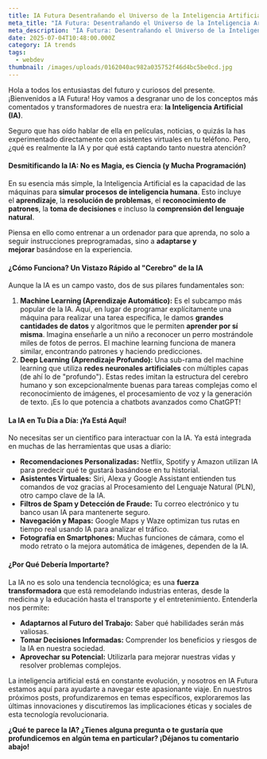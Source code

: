 ```yaml
---
title: IA Futura Desentrañando el Universo de la Inteligencia Artificial
meta_title: "IA Futura: Desentrañando el Universo de la Inteligencia Artificial"
meta_description: "IA Futura: Desentrañando el Universo de la Inteligencia Artificial"
date: 2025-07-04T10:48:00.000Z
category: IA trends
tags:
  - webdev
thumbnail: /images/uploads/0162040ac982a035752f46d4bc5be0cd.jpg
---
```

Hola a todos los entusiastas del futuro y curiosos del presente. ¡Bienvenidos a IA Futura! Hoy vamos a desgranar uno de los conceptos más comentados y transformadores de nuestra era: **la Inteligencia Artificial (IA)**.

Seguro que has oído hablar de ella en películas, noticias, o quizás la has experimentado directamente con asistentes virtuales en tu teléfono. Pero, ¿qué es realmente la IA y por qué está captando tanto nuestra atención?

#### **Desmitificando la IA: No es Magia, es Ciencia (y Mucha Programación)**

En su esencia más simple, la Inteligencia Artificial es la capacidad de las máquinas para **simular procesos de inteligencia humana**. Esto incluye el **aprendizaje**, la **resolución de problemas**, el **reconocimiento de patrones**, la **toma de decisiones** e incluso la **comprensión del lenguaje natural**.

Piensa en ello como entrenar a un ordenador para que aprenda, no solo a seguir instrucciones preprogramadas, sino a **adaptarse y mejorar** basándose en la experiencia.

#### **¿Cómo Funciona? Un Vistazo Rápido al "Cerebro" de la IA**

Aunque la IA es un campo vasto, dos de sus pilares fundamentales son:

1. **Machine Learning (Aprendizaje Automático):** Es el subcampo más popular de la IA. Aquí, en lugar de programar explícitamente una máquina para realizar una tarea específica, le damos **grandes cantidades de datos** y algoritmos que le permiten **aprender por sí misma**. Imagina enseñarle a un niño a reconocer un perro mostrándole miles de fotos de perros. El machine learning funciona de manera similar, encontrando patrones y haciendo predicciones.
2. **Deep Learning (Aprendizaje Profundo):** Una sub-rama del machine learning que utiliza **redes neuronales artificiales** con múltiples capas (de ahí lo de "profundo"). Estas redes imitan la estructura del cerebro humano y son excepcionalmente buenas para tareas complejas como el reconocimiento de imágenes, el procesamiento de voz y la generación de texto. ¡Es lo que potencia a chatbots avanzados como ChatGPT!

#### **La IA en Tu Día a Día: ¡Ya Está Aquí!**

No necesitas ser un científico para interactuar con la IA. Ya está integrada en muchas de las herramientas que usas a diario:

* **Recomendaciones Personalizadas:** Netflix, Spotify y Amazon utilizan IA para predecir qué te gustará basándose en tu historial.
* **Asistentes Virtuales:** Siri, Alexa y Google Assistant entienden tus comandos de voz gracias al Procesamiento del Lenguaje Natural (PLN), otro campo clave de la IA.
* **Filtros de Spam y Detección de Fraude:** Tu correo electrónico y tu banco usan IA para mantenerte seguro.
* **Navegación y Mapas:** Google Maps y Waze optimizan tus rutas en tiempo real usando IA para analizar el tráfico.
* **Fotografía en Smartphones:** Muchas funciones de cámara, como el modo retrato o la mejora automática de imágenes, dependen de la IA.

#### **¿Por Qué Debería Importarte?**

La IA no es solo una tendencia tecnológica; es una **fuerza transformadora** que está remodelando industrias enteras, desde la medicina y la educación hasta el transporte y el entretenimiento. Entenderla nos permite:

* **Adaptarnos al Futuro del Trabajo:** Saber qué habilidades serán más valiosas.
* **Tomar Decisiones Informadas:** Comprender los beneficios y riesgos de la IA en nuestra sociedad.
* **Aprovechar su Potencial:** Utilizarla para mejorar nuestras vidas y resolver problemas complejos.

La inteligencia artificial está en constante evolución, y nosotros en IA Futura estamos aquí para ayudarte a navegar este apasionante viaje. En nuestros próximos posts, profundizaremos en temas específicos, exploraremos las últimas innovaciones y discutiremos las implicaciones éticas y sociales de esta tecnología revolucionaria.

**¿Qué te parece la IA? ¿Tienes alguna pregunta o te gustaría que profundicemos en algún tema en particular? ¡Déjanos tu comentario abajo!**
